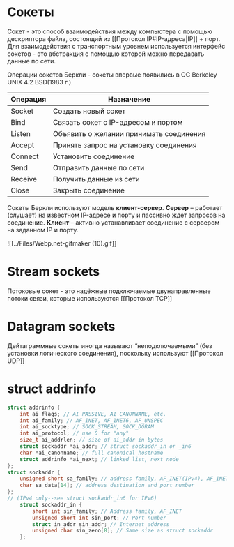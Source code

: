 # Сокеты
Сокет - это способ взаимодействия между компьютера с помощью дескриптора файла, состоящий из [[Протокол IP#IP-адреса|IP]] + порт. Для взаимодействия с транспортным уровнем используется интерфейс сокетов - это абстракция с помощью которой можно передавать данные по сети.

Операции сокетов Беркли - сокеты впервые появились в OC Berkeley UNIX 4.2 BSD(1983 г.)

| Операция | Назначение                              |
| -------- | --------------------------------------- |
| Socket   | Создать новый сокет                     |
| Bind     | Связать сокет с IP-адресом и портом     |
| Listen   | Объявить о желании принимать соединения |
| Accept   | Принять запрос на установку соединения  |
| Connect  | Установить соединение                   |
| Send     | Отправить данные по сети                |
| Receive  | Получить данные из сети                 |
| Close    | Закрыть соединение                      |

Сокеты Беркли используют модель **клиент-сервер**. **Сервер** – работает (слушает) на известном IP-адресе и порту и пассивно ждет запросов на соединение. **Клиент** – активно устанавливает соединение с сервером на заданном IP и порту.

![[../Files/Webp.net-gifmaker (10).gif]]

# Stream sockets
Потоковые сокет - это надёжные подключаемые двунаправленные потоки связи, которые используются [[Протокол TCP]]


# Datagram sockets
Дейтаграммные сокеты иногда называют “неподключаемыми” (без установки логического соединения), поскольку используют [[Протокол UDP]]

# struct addrinfo
```cpp
struct addrinfo {  
    int ai_flags; // AI_PASSIVE, AI_CANONNAME, etc.  
    int ai_family; // AF_INET, AF_INET6, AF_UNSPEC  
    int ai_socktype; // SOCK_STREAM, SOCK_DGRAM  
    int ai_protocol; // use 0 for "any"  
    size_t ai_addrlen; // size of ai_addr in bytes  
    struct sockaddr *ai_addr; // struct sockaddr_in or _in6  
    char *ai_canonname; // full canonical hostname  
    struct addrinfo *ai_next; // linked list, next node  
};
struct sockaddr {  
    unsigned short sa_family; // address family, AF_INET(IPv4), AF_INET6(IPv6) 
    char sa_data[14]; // address destination and port number  
};
// (IPv4 only--see struct sockaddr_in6 for IPv6)  
    struct sockaddr_in {  
        short int sin_family; // Address family, AF_INET  
        unsigned short int sin_port; // Port number  
        struct in_addr sin_addr; // Internet address  
        unsigned char sin_zero[8]; // Same size as struct sockaddr  
    };
```
































